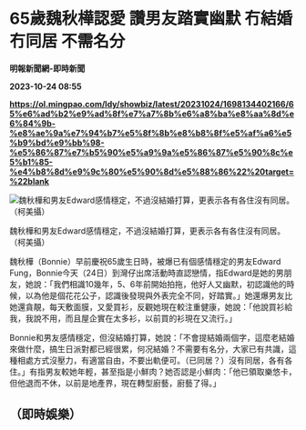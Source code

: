 # 65歲魏秋樺認愛 讚男友踏實幽默 冇結婚冇同居 不需名分
**明報新聞網-即時新聞**

**2023-10-24 08:55**

**https://ol.mingpao.com/ldy/showbiz/latest/20231024/1698134402166/65%e6%ad%b2%e9%ad%8f%e7%a7%8b%e6%a8%ba%e8%aa%8d%e6%84%9b-%e8%ae%9a%e7%94%b7%e5%8f%8b%e8%b8%8f%e5%af%a6%e5%b9%bd%e9%bb%98-%e5%86%87%e7%b5%90%e5%a9%9a%e5%86%87%e5%90%8c%e5%b1%85-%e4%b8%8d%e9%9c%80%e5%90%8d%e5%88%86%22%20target=%22blank**

![魏秋樺和男友Edward感情穩定，不過沒結婚打算，更表示各有各住沒有同居。（柯美攝）](https://fs.mingpao.com/ldy/20231024/s00009/c6f4221df65ac489a85307c85e472094.jpg)

魏秋樺和男友Edward感情穩定，不過沒結婚打算，更表示各有各住沒有同居。（柯美攝）

魏秋樺（Bonnie）早前慶祝65歲生日時，被爆已有個感情穩定的男友Edward Fung，Bonnie今天（24日）到灣仔出席活動時直認戀情，指Edward是她的男朋友，她說：「我們相識10幾年，5、6年前開始拍拖，他好人又幽默，初認識他的時候，以為他是個花花公子，認識後發現與外表完全不同，好踏實。」她還爆男友比她還貪靚，每天敷面膜，又愛買衫，反觀她現在較注重健康，她說：「他說買衫給我，我說不用，而且屋企實在太多衫，以前買的衫現在又流行。」

Bonnie和男友感情穩定，但沒結婚打算，她說：「不會提結婚兩個字，這麼老結婚來做什麼，搞生日派對都已經很累，何况結婚？不需要有名分，大家已有共識，這種相處方式沒壓力，有適當自由，不要出軌便可。（已同居？）沒有同居，各有各住。」有指男友較她年輕，甚至指是小鮮肉？她否認是小鮮肉：「他已領取樂悠卡，但他退而不休，以前是地產界，現在轉型廚藝，廚藝了得。」

（即時娛樂）
------